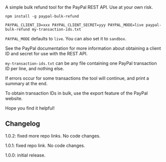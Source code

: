 A simple bulk refund tool for the PayPal REST API. Use at your own risk.

```
npm install -g paypal-bulk-refund

PAYPAL_CLIENT_ID=xxx PAYPAL_CLIENT_SECRET=yyy PAYPAL_MODE=live paypal-bulk-refund my-transaction-ids.txt
```

`PAYPAL_MODE` defaults to `live`. You can also set it to `sandbox`.

See the PayPal documentation for more information about obtaining a client ID and secret for use with the REST API.

`my-transaction-ids.txt` can be any file containing one PayPal transaction ID per line, and nothing else.

If errors occur for some transactions the tool will continue, and print a summary at the end.

To obtain transaction IDs in bulk, use the export feature of the PayPal website.

Hope you find it helpful!

## Changelog

1.0.2: fixed more repo links. No code changes.

1.0.1: fixed repo link. No code changes.

1.0.0: initial release.
